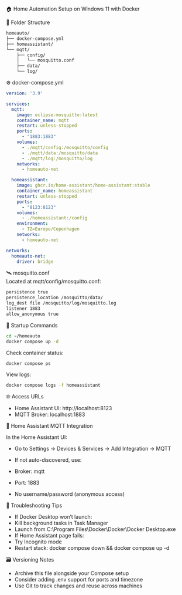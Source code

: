 🏠 Home Automation Setup on Windows 11 with Docker 

📁 Folder Structure

```bash
homeauto/
├── docker-compose.yml
├── homeassistant/
└── mqtt/
    ├── config/
    │   └── mosquitto.conf
    ├── data/
    └── log/
```

⚙️ docker-compose.yml

```yaml
version: '3.9'

services:
  mqtt:
    image: eclipse-mosquitto:latest
    container_name: mqtt
    restart: unless-stopped
    ports:
      - "1883:1883"
    volumes:
      - ./mqtt/config:/mosquitto/config
      - ./mqtt/data:/mosquitto/data
      - ./mqtt/log:/mosquitto/log
    networks:
      - homeauto-net

  homeassistant:
    image: ghcr.io/home-assistant/home-assistant:stable
    container_name: homeassistant
    restart: unless-stopped
    ports:
      - "8123:8123"
    volumes:
      - ./homeassistant:/config
    environment:
      - TZ=Europe/Copenhagen
    networks:
      - homeauto-net

networks:
  homeauto-net:
    driver: bridge

```

🛰️ mosquitto.conf  
Located at mqtt/config/mosquitto.conf:

```bash
persistence true
persistence_location /mosquitto/data/
log_dest file /mosquitto/log/mosquitto.log
listener 1883
allow_anonymous true
```


🚀 Startup Commands

```bash
cd ~/homeauto
docker compose up -d
```

Check container status:

```bash
docker compose ps
```

View logs:

```bash
docker compose logs -f homeassistant
```


🌐 Access URLs

- Home Assistant UI: http://localhost:8123
- MQTT Broker: localhost:1883

🧪 Home Assistant MQTT Integration

In the Home Assistant UI:

- Go to Settings → Devices & Services → Add Integration → MQTT
- If not auto-discovered, use:


- Broker: mqtt
- Port: 1883
- No username/password (anonymous access)

🧯 Troubleshooting Tips

- If Docker Desktop won’t launch:
- Kill background tasks in Task Manager
- Launch from C:\Program Files\Docker\Docker\Docker Desktop.exe
- If Home Assistant page fails:
- Try Incognito mode
- Restart stack: docker compose down && docker compose up -d

🗃️ Versioning Notes
- Archive this file alongside your Compose setup
- Consider adding .env support for ports and timezone
- Use Git to track changes and reuse across machines

